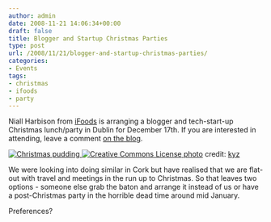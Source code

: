 ```yaml
---
author: admin
date: 2008-11-21 14:06:34+00:00
draft: false
title: Blogger and Startup Christmas Parties
type: post
url: /2008/11/21/blogger-and-startup-christmas-parties/
categories:
- Events
tags:
- christmas
- ifoods
- party
---
```


Niall Harbison from [iFoods](http://www.ifoods.tv/) is arranging a blogger and tech-start-up Christmas lunch/party in Dublin for December 17th. If you are interested in attending, leave a comment [on the blog](http://www.ifoods.tv/blog/bloggers-christmas-lunch/).

[![Christmas pudding](http://farm3.static.flickr.com/2358/2136866748_8949027899_m.jpg)
](http://www.flickr.com/photos/77047514@N00/2136866748/)
[![Creative Commons License](https://www.argolon.com/wp-content/plugins/photo-dropper/images/cc.png)
](http://creativecommons.org/licenses/by/2.0/) [photo](http://www.photodropper.com/photos/) credit: [kyz](http://www.flickr.com/photos/77047514@N00/2136866748/)

We were looking into doing similar in Cork but have realised that we are flat-out with travel and meetings in the run up to Christmas. So that leaves two options - someone else grab the baton and arrange it instead of us or have a post-Christmas party in the horrible dead time around mid January. 

Preferences?
